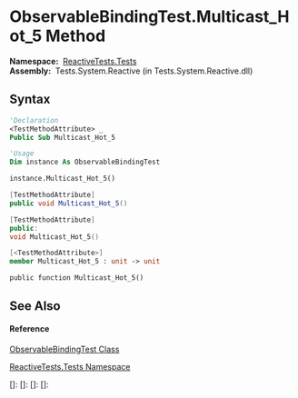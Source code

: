 # ObservableBindingTest.Multicast\_Hot\_5 Method

**Namespace:**  [ReactiveTests.Tests](ReactiveTests.Tests\ReactiveTests.Tests.md)  
**Assembly:**  Tests.System.Reactive (in Tests.System.Reactive.dll)

## Syntax

```vb
'Declaration
<TestMethodAttribute> _
Public Sub Multicast_Hot_5
```

```vb
'Usage
Dim instance As ObservableBindingTest

instance.Multicast_Hot_5()
```

```csharp
[TestMethodAttribute]
public void Multicast_Hot_5()
```

```c++
[TestMethodAttribute]
public:
void Multicast_Hot_5()
```

```fsharp
[<TestMethodAttribute>]
member Multicast_Hot_5 : unit -> unit 
```

```jscript
public function Multicast_Hot_5()
```

## See Also

#### Reference

[ObservableBindingTest Class](ObservableBindingTest\ObservableBindingTest.md)

[ReactiveTests.Tests Namespace](ReactiveTests.Tests\ReactiveTests.Tests.md)

[]: 
[]: 
[]: 
[]: 